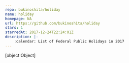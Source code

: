 ```yaml
---
repo: bukinoshita/holiday
name: holiday
homepage: NA
url: https://github.com/bukinoshita/holiday
stars: 1
starredAt: 2017-12-24T22:24:01Z
description: |-
    :calendar: List of Federal Public Holidays in 2017
---
```


[object Object]
